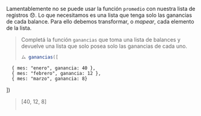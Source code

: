 Lamentablemente no se puede usar la función `promedio` con nuestra lista de registros :disappointed:. Lo que necesitamos es una lista que tenga solo las ganancias de cada balance. Para ello debemos transformar, o _mapear_, cada elemento de la lista. 
> Completá la función `ganancias` que toma una lista de balances y devuelve una lista que solo posea solo las ganancias de cada uno. 
>
> ```javascript
> ム ganancias([
      { mes: "enero", ganancia: 40 }, 
      { mes: "febrero", ganancia: 12 }, 
      { mes: "marzo", ganancia: 8}
  ])
> [40, 12, 8]
> ```
